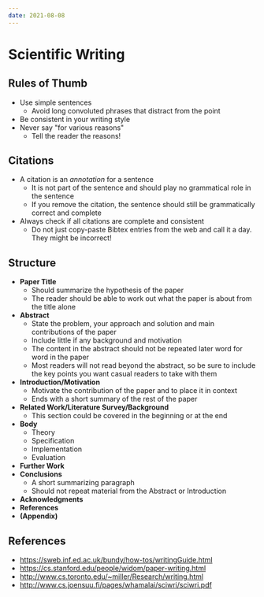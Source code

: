 ```yaml
---
date: 2021-08-08
---
```


# Scientific Writing

## Rules of Thumb

- Use simple sentences
  - Avoid long convoluted phrases that distract from the point
- Be consistent in your writing style
- Never say "for various reasons"
  - Tell the reader the reasons!

## Citations

- A citation is an _annotation_ for a sentence
  - It is not part of the sentence and should play no grammatical role in the sentence
  - If you remove the citation, the sentence should still be grammatically correct and complete
- Always check if all citations are complete and consistent
  - Do not just copy-paste Bibtex entries from the web and call it a day. They might be incorrect!

## Structure

- **Paper Title**
  - Should summarize the hypothesis of the paper
  - The reader should be able to work out what the paper is about from the title alone
- **Abstract**
  - State the problem, your approach and solution and main contributions of the paper
  - Include little if any background and motivation
  - The content in the abstract should not be repeated later word for word in the paper
  - Most readers will not read beyond the abstract, so be sure to include the key points you want casual readers to take with them
- **Introduction/Motivation**
  - Motivate the contribution of the paper and to place it in context
  - Ends with a short summary of the rest of the paper
- **Related Work/Literature Survey/Background**
  - This section could be covered in the beginning or at the end
- **Body**
  - Theory
  - Specification
  - Implementation
  - Evaluation
- **Further Work**
- **Conclusions**
  - A short summarizing paragraph
  - Should not repeat material from the Abstract or Introduction
- **Acknowledgments**
- **References**
- **(Appendix)**

## References

- https://sweb.inf.ed.ac.uk/bundy/how-tos/writingGuide.html
- https://cs.stanford.edu/people/widom/paper-writing.html
- http://www.cs.toronto.edu/~miller/Research/writing.html
- http://www.cs.joensuu.fi/pages/whamalai/sciwri/sciwri.pdf
